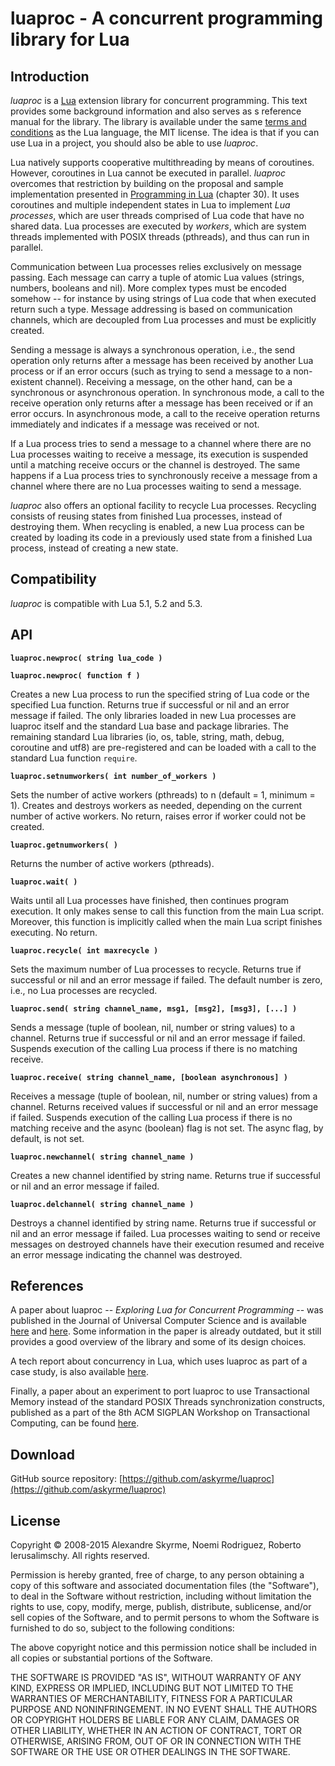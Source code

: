# luaproc - A concurrent programming library for Lua

## Introduction

*luaproc* is a [Lua](http://www.lua.org) extension library for concurrent
programming. This text provides some background information and also serves as s
reference manual for the library. The library is available under the same [terms
and conditions](http://www.lua.org/copyright.html) as the Lua language, the MIT
license. The idea is that if you can use Lua in a project, you should also be
able to use *luaproc*.

Lua natively supports cooperative multithreading by means of coroutines.
However, coroutines in Lua cannot be executed in parallel. *luaproc* overcomes
that restriction by building on the proposal and sample implementation presented
in [Programming in Lua](http://www.inf.puc-rio.br/~roberto/pil2) (chapter 30).
It uses coroutines and multiple independent states in Lua to implement *Lua
processes*, which are user threads comprised of Lua code that have no shared
data. Lua processes are executed by *workers*, which are system threads
implemented with POSIX threads (pthreads), and thus can run in parallel.

Communication between Lua processes relies exclusively on message passing. Each
message can carry a tuple of atomic Lua values (strings, numbers, booleans and
nil). More complex types must be encoded somehow -- for instance by using
strings of Lua code that when executed return such a type. Message addressing is
based on communication channels, which are decoupled from Lua processes and must
be explicitly created.

Sending a message is always a synchronous operation, i.e., the send operation
only returns after a message has been received by another Lua process or if an
error occurs (such as trying to send a message to a non-existent channel).
Receiving a message, on the other hand, can be a synchronous or asynchronous
operation. In synchronous mode, a call to the receive operation only returns
after a message has been received or if an error occurs. In asynchronous mode, a
call to the receive operation returns immediately and indicates if a message was
received or not.

If a Lua process tries to send a message to a channel where there are no Lua
processes waiting to receive a message, its execution is suspended until a
matching receive occurs or the channel is destroyed. The same happens if a Lua
process tries to synchronously receive a message from a channel where there are
no Lua processes waiting to send a message.

*luaproc* also offers an optional facility to recycle Lua processes. Recycling
consists of reusing states from finished Lua processes, instead of destroying
them. When recycling is enabled, a new Lua process can be created by loading its
code in a previously used state from a finished Lua process, instead of creating
a new state. 

## Compatibility

*luaproc* is compatible with Lua 5.1, 5.2 and 5.3.

## API

**`luaproc.newproc( string lua_code )`**

**`luaproc.newproc( function f )`**

Creates a new Lua process to run the specified string of Lua code or the
specified Lua function. Returns true if successful or nil and an error message
if failed. The only libraries loaded in new Lua processes are luaproc itself and
the standard Lua base and package libraries. The remaining standard Lua
libraries (io, os, table, string, math, debug, coroutine and utf8) are
pre-registered and can be loaded with a call to the standard Lua function
`require`. 

**`luaproc.setnumworkers( int number_of_workers )`**

Sets the number of active workers (pthreads) to n (default = 1, minimum = 1).
Creates and destroys workers as needed, depending on the current number of
active workers. No return, raises error if worker could not be created. 

**`luaproc.getnumworkers( )`**

Returns the number of active workers (pthreads). 

**`luaproc.wait( )`**

Waits until all Lua processes have finished, then continues program execution.
It only makes sense to call this function from the main Lua script. Moreover,
this function is implicitly called when the main Lua script finishes executing.
No return. 

**`luaproc.recycle( int maxrecycle )`**

Sets the maximum number of Lua processes to recycle. Returns true if successful
or nil and an error message if failed. The default number is zero, i.e., no Lua
processes are recycled. 

**`luaproc.send( string channel_name, msg1, [msg2], [msg3], [...] )`**

Sends a message (tuple of boolean, nil, number or string values) to a channel.
Returns true if successful or nil and an error message if failed. Suspends
execution of the calling Lua process if there is no matching receive. 

**`luaproc.receive( string channel_name, [boolean asynchronous] )`**

Receives a message (tuple of boolean, nil, number or string values) from a
channel. Returns received values if successful or nil and an error message if
failed. Suspends execution of the calling Lua process if there is no matching
receive and the async (boolean) flag is not set. The async flag, by default, is
not set. 

**`luaproc.newchannel( string channel_name )`**

Creates a new channel identified by string name. Returns true if successful or
nil and an error message if failed.

**`luaproc.delchannel( string channel_name )`**

Destroys a channel identified by string name. Returns true if successful or nil
and an error message if failed. Lua processes waiting to send or receive
messages on destroyed channels have their execution resumed and receive an error
message indicating the channel was destroyed. 

## References

A paper about luaproc -- *Exploring Lua for Concurrent Programming* -- was
published in the Journal of Universal Computer Science and is available
[here](http://www.jucs.org/jucs_14_21/exploring_lua_for_concurrent) and
[here](http://www.inf.puc-rio.br/~roberto/docs/ry08-05.pdf). Some information in
the paper is already outdated, but it still provides a good overview of the
library and some of its design choices.

A tech report about concurrency in Lua, which uses luaproc as part of a case
study, is also available
[here](ftp://ftp.inf.puc-rio.br/pub/docs/techreports/11_13_skyrme.pdf).

Finally, a paper about an experiment to port luaproc to use Transactional Memory
instead of the standard POSIX Threads synchronization constructs, published as a
part of the 8th ACM SIGPLAN Workshop on Transactional Computing, can be found
[here](http://transact2013.cse.lehigh.edu/skyrme.pdf).

## Download

GitHub source repository:
[https://github.com/askyrme/luaproc](https://github.com/askyrme/luaproc)

## License

Copyright © 2008-2015 Alexandre Skyrme, Noemi Rodriguez, Roberto Ierusalimschy.
All rights reserved.

Permission is hereby granted, free of charge, to any person obtaining a copy of
this software and associated documentation files (the "Software"), to deal in
the Software without restriction, including without limitation the rights to
use, copy, modify, merge, publish, distribute, sublicense, and/or sell copies of
the Software, and to permit persons to whom the Software is furnished to do so,
subject to the following conditions:

The above copyright notice and this permission notice shall be included in all
copies or substantial portions of the Software.

THE SOFTWARE IS PROVIDED "AS IS", WITHOUT WARRANTY OF ANY KIND, EXPRESS OR
IMPLIED, INCLUDING BUT NOT LIMITED TO THE WARRANTIES OF MERCHANTABILITY, FITNESS
FOR A PARTICULAR PURPOSE AND NONINFRINGEMENT. IN NO EVENT SHALL THE AUTHORS OR
COPYRIGHT HOLDERS BE LIABLE FOR ANY CLAIM, DAMAGES OR OTHER LIABILITY, WHETHER
IN AN ACTION OF CONTRACT, TORT OR OTHERWISE, ARISING FROM, OUT OF OR IN
CONNECTION WITH THE SOFTWARE OR THE USE OR OTHER DEALINGS IN THE SOFTWARE. 
